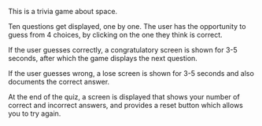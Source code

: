 This is a trivia game about space.

Ten questions get displayed, one by one. The user has the opportunity to guess from 4 choices, by clicking on the one they think is correct.

If the user guesses correctly, a congratulatory screen is shown for 3-5 seconds, after which the game displays the next question. 

If the user guesses wrong, a lose screen is shown for 3-5 seconds and also documents the correct answer.

At the end of the quiz, a screen is displayed that shows your number of correct and incorrect answers, and provides a reset button which allows you to try again.